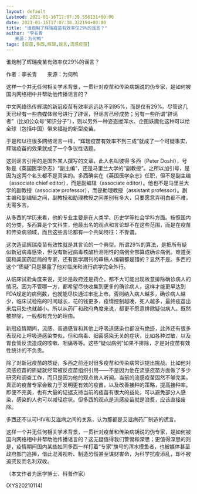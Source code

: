 ```yaml
---
layout: default
Lastmod: 2021-01-16T17:07:39.556131+00:00
date: 2021-01-16T17:07:38.332194+00:00
title: "谁炮制了辉瑞疫苗有效率仅29%的谣言？"
author: "李长青
　　来源：为何鸭"
tags: [疫苗,多西,辉瑞,谣言,流感疫苗]
---
```


谁炮制了辉瑞疫苗有效率仅29%的谣言？

作者：李长青　　来源：为何鸭

这样一个并无任何相关学术背景，一贯针对疫苗和传染病胡说的伪专家，是如何被国内网络相中并帮助他传播谣言的？

中文网络热传辉瑞的新冠疫苗有效率远远达不到95%，而是仅有29%。尽管这几天已经有一些自媒体账号进行了辟谣，但谣言已经成势；另有一些所谓“辟谣者”（比如公众号“知识分子”），则以另外一种姿态搅浑水、企图妖魔化这种可以给全球（包括中国）带来福祉的新型疫苗。

于是和以往很多网络谣言一样，“辉瑞疫苗有效率不到三成”就成了一个可疑事实，辉瑞疫苗的效果就成了一个争议性话题。

这则谣言引用的是国外某人撰写的文章，此人名叫彼得·多西（Peter Doshi），号称是《英国医学杂志》“副主编”，还是马里兰大学的“副教授”。之所以加引号，是因为这两个名头都不是真实的。多西确实在《英国医学杂志》任职，但不是副主编（associate chief editor），而是副编辑（associate editor）。他也不是马里兰大学的副教授（associate professor），而是助理教授（assistant professor）。副主编和副编辑之间，副教授和助理教授之间差别有多大，只要愿意弄明白都不难，无需多言。

从多西的学历来看，他的专业主要是在人类学、历史学等社会学科方面。按照国内的分类，多西算是个文科生，他最出名的观点和言论却不在这些范围，而是在疫苗和传染病领域，而且这些言论都有一个共同特征：不靠谱。

这次造谣辉瑞疫苗有效性就是其言论的一个典型。所谓29%的算法，是把所有疑似新冠病毒感染，但没有新冠病毒核酸检测阳性的病例全部算成确诊病例。难道英国和美国药监局的专家，还有医学期刊的审稿人编辑都是错的？显然不是。多西的这个“质疑”只是暴露了他对临床和流行病学完全外行。

从临床试验角度来说，无论是政府还是药企，都不大可能出现故意排除确诊病人的情况。因为不管哪一方，都希望尽快收集到更多的确诊病人，这样才能更早达到FDA规定的病例数，也就能尽快通过审批上市。否则纳入病人越多，确诊病人越少，临床试验拖的时间越长，花的钱更多，疫情控制越晚，死人越多，最终疫苗出来后用处也就越小。所以从药厂和政府角度来说，都更不愿意排除疑似病人。既然被排除，一般都有充分的理由。

新冠疫情期间，流感、普通感冒和其他上呼吸道感染也都没有绝迹，此外还有很多表现和上呼吸道感染类似，但和病毒、细菌感染无关的症状，比如各种过敏，以及胃食管反流造成的咳嗽、咽痛等等。这些“疑似病例”如果不排除，才是对疫苗有效性统计的不负责。

除了对新冠疫苗的质疑，多西之前还对很多疫苗和传染病常识提出挑战。比如他对流感疫苗的质疑就经常被反疫苗组织引用——不是因为他在流感疫苗方面做了多少研究和调查工作，而只是因为他的观点耸人听闻。当前的流感疫苗固然不够完美，真正的疫苗专家会致力于发明更有效的疫苗，以及改善接种的策略，提高接种率。即便不完美，也有大量的证据支持当前的疫苗有很大的益处，可以避免部分人感染，感染的人也可以减轻症状。但多西的观点是流感疫苗就是浪费，应该直接废除。

多西还不认可HIV和艾滋病之间的关系，认为那都是艾滋病药厂制造的谎言。

这样一个并无任何相关学术背景，一贯针对疫苗和传染病胡说的伪专家，是如何被国内网络相中并帮助他传播谣言的？这无疑值得我们警惕和深思；更值得深思的则是，疫情期间国内某些如同多西一样打着“专家”旗号的浑水摸鱼者，也被媒体甚至政府部门追捧，借此混淆视听、制造恐慌甚至谋财害命，为科学抗疫添乱，却不被追究反而名利双收。

（本文作者为医学博士、科普作家）

(XYS20210114)

